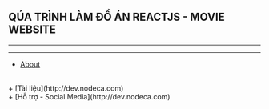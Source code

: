## QÚA TRÌNH LÀM ĐỒ ÁN REACTJS - MOVIE WEBSITE

___

---
+ [About](http://dev.nodeca.com)
<br/>
+ [Tài liệu](http://dev.nodeca.com)
<br/>
+ [Hỗ trợ - Social Media](http://dev.nodeca.com)
